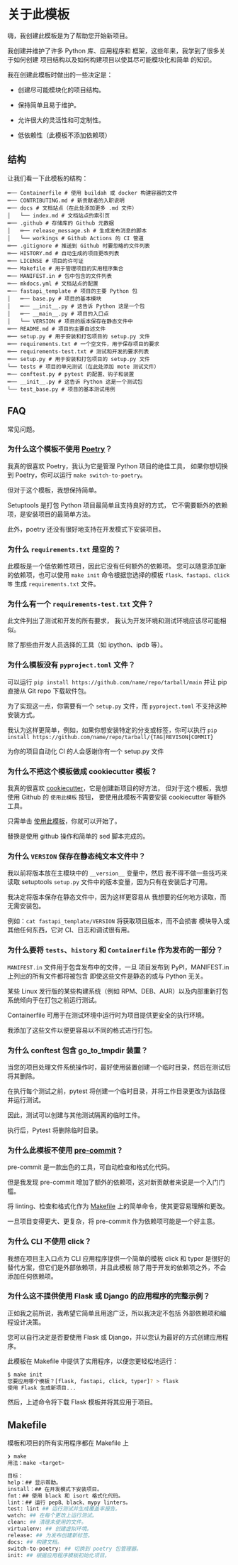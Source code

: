 # 关于此模板

嗨，我创建此模板是为了帮助您开始新项目。

我创建并维护了许多 Python 库、应用程序和
框架，这些年来，我学到了很多关于如何创建
项目结构以及如何构建项目以使其尽可能模块化和简单
的知识。

我在创建此模板时做出的一些决定是：

- 创建尽可能模块化的项目结构。

- 保持简单且易于维护。

- 允许很大的灵活性和可定制性。
- 低依赖性（此模板不添加依赖项）

## 结构

让我们看一下此模板的结构：

```text
═── Containerfile # 使用 buildah 或 docker 构建容器的文件
═── CONTRIBUTING.md # 新贡献者的入职说明
═── docs # 文档站点（在此处添加更多 .md 文件）
│   └── index.md # 文档站点的索引页
═── .github # 存储库的 Github 元数据
│   ═── release_message.sh # 生成发布消息的脚本
│   └── workings # Github Actions 的 CI 管道
═── .gitignore # 推送到 Github 时要忽略的文件列表
═── HISTORY.md # 自动生成的项目更改列表
═── LICENSE # 项目的许可证
═── Makefile # 用于管理项目的实用程序集合
═── MANIFEST.in # 包中包含的文件列表
═── mkdocs.yml # 文档站点的配置
═── fastapi_template # 项目的主要 Python 包
│   ═── base.py # 项目的基本模块
│   ═── __init__.py # 这告诉 Python 这是一个包
│   ═── __main__.py # 项目的入口点
│   └── VERSION # 项目的版本保存在静态文件中
═── README.md # 项目的主要自述文件
═── setup.py # 用于安装和打包项目的 setup.py 文件
═── requirements.txt # 一个空文件，用于保存项目的要求
═── requirements-test.txt # 测试和开发的要求列表
═── setup.py # 用于安装和打包项目的 setup.py 文件
└── tests # 项目的单元测试（在此处添加 mote 测试文件）
═── conftest.py # pytest 的配置、钩子和装置
═── __init__.py # 这告诉 Python 这是一个测试包
└── test_base.py # 项目的基本测试用例
```

## FAQ

常见问题。

### 为什么这个模板不使用 [Poetry](https://python-poetry.org/)？

我真的很喜欢 Poetry，我认为它是管理 Python 项目的绝佳工具，
如果你想切换到 Poetry，你可以运行 `make switch-to-poetry`。

但对于这个模板，我想保持简单。

Setuptools 是打包 Python 项目最简单且支持良好的方式，
它不需要额外的依赖项，是安装项目的最简单方法。

此外，poetry 还没有很好地支持在开发模式下安装项目。

### 为什么 `requirements.txt` 是空的？

此模板是一个低依赖性项目，因此它没有任何额外的依赖项。
您可以随意添加新的依赖项，也可以使用 `make init` 命令根据您选择的模板 `flask、fastapi、click 等` 生成 `requirements.txt` 文件。

### 为什么有一个 `requirements-test.txt` 文件？

此文件列出了测试和开发的所有要求，
我认为开发环境和测试环境应该尽可能相似。

除了那些由开发人员选择的工具（如 ipython、ipdb 等）。

### 为什么模板没有 `pyproject.toml` 文件？

可以运行 `pip install https://github.com/name/repo/tarball/main` 并让 pip 直接从 Git repo 下载软件包。

为了实现这一点，你需要有一个 `setup.py` 文件，而 `pyproject.toml` 不支持这种安装方式。

我认为这样更简单，例如，如果你想安装特定的分支或标签，你可以执行 `pip install https://github.com/name/repo/tarball/{TAG|REVISON|COMMIT}`

为你的项目自动化 CI 的人会感谢你有一个 setup.py 文件

### 为什么不把这个模板做成 cookiecutter 模板？

我真的很喜欢 [cookiecutter](https://github.com/cookiecutter/cookiecutter)，它是创建新项目的好方法，
但对于这个模板，我想使用 Github 的 `使用此模板` 按钮，
要使用此模板不需要安装 cookiecutter 等额外工具。

只需单击 [使用此模板](https://github.com/rochacbruno/fastapi-project-template/generate)，你就可以开始了。

替换是使用 github 操作和简单的 sed 脚本完成的。

### 为什么 `VERSION` 保存在静态纯文本文件中？

我以前将版本放在主模块中的 `__version__` 变量中，然后
我不得不做一些技巧来读取 setuptools
`setup.py` 文件中的版本变量，因为只有在安装后才可用。

我决定将版本保存在静态文件中，因为这样更容易从
我想要的任何地方读取，而无需安装包。

例如：`cat fastapi_template/VERSION` 将获取项目版本，而不会损害
模块导入或其他任何东西，它对 CI、日志和调试很有用。

### 为什么要将 `tests`、`history` 和 `Containerfile` 作为发布的一部分？

`MANIFEST.in` 文件用于包含发布中的文件，一旦
项目发布到 PyPI，MANIFEST.in 上列出的所有文件都将被包含
即使这些文件是静态的或与 Python 无关。

某些 Linux 发行版的某些构建系统（例如 RPM、DEB、AUR）以及内部重新打包系统倾向于在打包之前运行测试。

Containerfile 可用于在测试环境中运行时为项目提供更安全的执行环境。

我添加了这些文件以便更容易以不同的格式进行打包。

### 为什么 conftest 包含 go_to_tmpdir 装置？

当您的项目处理文件系统操作时，最好使用装置创建一个临时目录，然后在测试后将其删除。

在执行每个测试之前，pytest 将创建一个临时目录，并将工作目录更改为该路径并运行测试。

因此，测试可以创建与其他测试隔离的临时工件。

执行后，Pytest 将删除临时目录。

### 为什么此模板不使用 [pre-commit](https://pre-commit.com/)？

pre-commit 是一款出色的工具，可自动检查和格式化代码。

但是我发现 pre-commit 增加了额外的依赖项，这对新贡献者来说是一个入门门槛。

将 linting、检查和格式化作为 [Makefile](Makefile) 上的简单命令，使其更容易理解和更改。

一旦项目变得更大、更复杂，将 pre-commit 作为依赖项可能是一个好主意。

### 为什么 CLI 不使用 click？

我想在项目主入口点为 CLI 应用程序提供一个简单的模板
click 和 typer 是很好的替代方案，但它们是外部依赖项，并且此模板
除了用于开发的依赖项之外，不会添加任何依赖项。

### 为什么这不提供使用 Flask 或 Django 的应用程序的完整示例？

正如我之前所说，我希望它简单且用途广泛，所以我决定不包括
外部依赖项和编程设计决策。

您可以自行决定是否要使用 Flask 或 Django，并以您认为最好的方式创建应用程序。

此模板在 Makefile 中提供了实用程序，以便您更轻松地运行：

```bash
$ make init
您要应用哪个模板？[flask, fastapi, click, typer]? > flask
使用 Flask 生成新项目...
```

然后，上述命令将下载 Flask 模板并将其应用于项目。

## Makefile

模板和项目的所有实用程序都在 Makefile 上

```bash
❯ make
用法：make <target>

目标：
help：## 显示帮助。
install：## 在开发模式下安装项目。
fmt：## 使用 black 和 isort 格式化代码。
lint：## 运行 pep8、black、mypy linters。
test: lint ## 运行测试并生成覆盖率报告。
watch: ## 在每个更改上运行测试。
clean: ## 清理未使用的文件。
virtualenv: ## 创建虚拟环境。
release: ## 为发布创建新标签。
docs: ## 构建文档。
switch-to-poetry: ## 切换到 poetry 包管理器。
init: ## 根据应用程序模板初始化项目。
```

